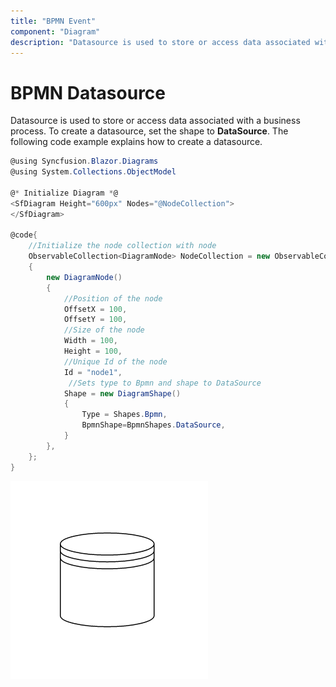 ```yaml
---
title: "BPMN Event"
component: "Diagram"
description: "Datasource is used to store or access data associated with a business process"
---
```


# BPMN Datasource

Datasource is used to store or access data associated with a business process. To create a datasource, set the shape to **DataSource**. The following code example explains how to create a datasource.

```csharp
@using Syncfusion.Blazor.Diagrams
@using System.Collections.ObjectModel

@* Initialize Diagram *@
<SfDiagram Height="600px" Nodes="@NodeCollection">
</SfDiagram>

@code{
    //Initialize the node collection with node
    ObservableCollection<DiagramNode> NodeCollection = new ObservableCollection<DiagramNode>()
    {
        new DiagramNode()
        {
            //Position of the node
            OffsetX = 100,
            OffsetY = 100,
            //Size of the node
            Width = 100,
            Height = 100,
            //Unique Id of the node
            Id = "node1",
             //Sets type to Bpmn and shape to DataSource
            Shape = new DiagramShape()
            {
                Type = Shapes.Bpmn,
                BpmnShape=BpmnShapes.DataSource,
            }
        },
    };
}
```

![BPMN Datasource](../images/bpmn-datasource.png)
